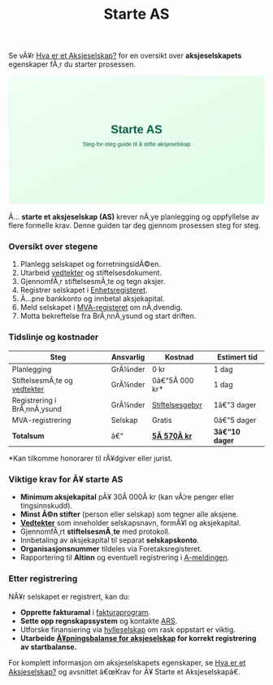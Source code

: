 ﻿---
title: "Starte AS"
meta_title: "Starte AS"
meta_description: 'Se vÃ¥r [Hva er et Aksjeselskap?](/blogs/regnskap/hva-er-et-aksjeselskap "Hva er et Aksjeselskap? Komplett Guide til Selskapsformen") for en oversikt over **aks...'
slug: starte-as
type: blog
layout: pages/single
---

Se vÃ¥r [Hva er et Aksjeselskap?](/blogs/regnskap/hva-er-et-aksjeselskap "Hva er et Aksjeselskap? Komplett Guide til Selskapsformen") for en oversikt over **aksjeselskapets** egenskaper fÃ¸r du starter prosessen.

![Starte AS](starte-as-image.svg)

Ã… **starte et aksjeselskap (AS)** krever nÃ¸ye planlegging og oppfyllelse av flere formelle krav. Denne guiden tar deg gjennom prosessen steg for steg.

### Oversikt over stegene

1. Planlegg selskapet og forretningsidÃ©en.
2. Utarbeid [vedtekter](/blogs/regnskap/vedtekter "Vedtekter: Definisjon, Krav og Betydning i Norsk Regnskap") og stiftelsesdokument.
3. GjennomfÃ¸r stiftelsesmÃ¸te og tegn aksjer.
4. Registrer selskapet i [Enhetsregisteret](/blogs/regnskap/hva-er-foretaksregisteret "Hva er Foretaksregisteret? Enhetsregister, Org.nr og Selskapsregister").
5. Ã…pne bankkonto og innbetal aksjekapital.
6. Meld selskapet i [MVA-registeret](/blogs/regnskap/mva-plikt "MVA-plikt: Komplett Guide til Merverdiavgiftsplikt i Norge") om nÃ¸dvendig.
7. Motta bekreftelse fra BrÃ¸nnÃ¸ysund og start driften.

### Tidslinje og kostnader

| Steg                                | Ansvarlig    | Kostnad     | Estimert tid  |
|-------------------------------------|--------------|-------------|--------------|
| Planlegging                         | GrÃ¼nder      | 0 kr        | 1 dag        |
| StiftelsesmÃ¸te og [vedtekter](/blogs/regnskap/vedtekter "Vedtekter: Definisjon, Krav og Betydning i Norsk Regnskap") | GrÃ¼nder      | 0â€“5Â 000 kr* | 1 dag        |
| Registrering i BrÃ¸nnÃ¸ysund          | GrÃ¼nder      | [Stiftelsesgebyr](/blogs/regnskap/stiftelsesgebyr "Stiftelsesgebyr ved registrering av AS") | 1â€“3 dager    |
| MVA-registrering                    | Selskap      | Gratis      | 0â€“5 dager    |
| **Totalsum**                        | â€“            | **[5Â 570Â kr](/blogs/regnskap/stiftelsesgebyr "Stiftelsesgebyr ved registrering av AS")** | **3â€“10 dager**|

*Kan tilkomme honorarer til rÃ¥dgiver eller jurist.

### Viktige krav for Ã¥ starte AS

- **Minimum aksjekapital** pÃ¥ 30Â 000Â kr (kan vÃ¦re penger eller tingsinnskudd).
- **Minst Ã©n stifter** (person eller selskap) som tegner alle aksjene.
- **[Vedtekter](/blogs/regnskap/vedtekter "Vedtekter: Definisjon, Krav og Betydning i Norsk Regnskap")** som inneholder selskapsnavn, formÃ¥l og aksjekapital.
- GjennomfÃ¸rt **stiftelsesmÃ¸te** med protokoll.
- Innbetaling av aksjekapital til separat **selskapskonto**.
- **Organisasjonsnummer** tildeles via Foretaksregisteret.
- Rapportering til **Altinn** og eventuell registrering i [A-meldingen](/blogs/regnskap/hva-er-a-melding "Hva er A-melding? Rapporteringsplikt for arbeidsgiver").

### Etter registrering

NÃ¥r selskapet er registrert, kan du:

- **Opprette fakturamal** i [fakturaprogram](/blogs/regnskap/fakturaprogram "Hva er Fakturaprogram? En Komplett Guide til FakturaverktÃ¸y").
- **Sette opp regnskapssystem** og kontakte [ARS](/blogs/regnskap/hva-er-ars "Hva er ARS? Autorisert RegnskapsfÃ¸rerselskap - Krav, Fordeler og Prosess").
- Utforske finansiering via [hylleselskap](/blogs/regnskap/hylleselskap "Hva er et Hylleselskap? Guide til Ferdigregistrerte Selskaper i Norge") om rask oppstart er viktig.
- **Utarbeide [Ã¥pningsbalanse for aksjeselskap](/blogs/regnskap/apningsbalanse-for-aksjeselskap "Ã…pningsbalanse for aksjeselskap") for korrekt registrering av startbalanse.**

For komplett informasjon om aksjeselskapets egenskaper, se [Hva er et Aksjeselskap?](/blogs/regnskap/hva-er-et-aksjeselskap "Hva er et Aksjeselskap? Komplett Guide til Selskapsformen") og avsnittet â€œKrav for Ã¥ Starte et Aksjeselskapâ€.
